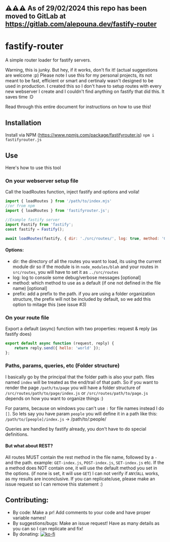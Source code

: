## ⚠️⚠️⚠️ As of 29/02/2024 this repo has been moved to GitLab at https://gitlab.com/alepouna.dev/fastify-router

# fastify-router

A simple router loader for fastify servers. 

Warning, this is junky. But hey, if it works, don't fix it! (actual suggestions are welcome :p)
Please note I use this for my personal projects, its not meant to be fast, efficient or smart and certinaly wasn't designed to be used in production. I created this so I don't have to setup routes with every new webserver I create and I couldn't find anything on fastify that did this. It saves time :D  

Read through this entire document for instructions on how to use this!  

## Installation

Install via NPM (https://www.npmjs.com/package/fastifyrouter.js)
`npm i fastifyrouter.js`

## Use

Here's how to use this tool

### On your webserver setup file

Call the loadRoutes function, inject fastify and options and voila!
```js
import { loadRoutes } from '/path/to/index.mjs'
//or from npm
import { loadRoutes } from 'fastifyrouter.js';

//Example fastify server 
import Fastify from 'fastify';
const fastify = Fastify();

await loadRoutes(fastify, { dir: './src/routes/', log: true, method: 'GET', prefix: '/home' });
```

#### Options: 

- dir: the directory of all the routes you want to load, its using the current module dir so if the module is in `node_modules/blah` and your routes in `src/routes`, you will have to set it as `../src/routes`
- log: log to console some debug/verbose messages [optional]
- method: which method to use as a default (if one not defined in the file name) [optional]
- prefix: add a prefix to the path. if you are using a folder organization structure, the prefix will not be included by default, so we add this option to mitage this (see issue #3)

### On your route file

Export a default (async) function with two properties: request & reply (as fastify does)

```js
export default async function (request, reply) {
    return reply.send({ hello: 'world' });
};
```

### Paths, params, queries, etc (Folder structure)
 
I basically go by the principal that the folder path is also your path. files named `index` will be treated as the end/trail of that path. 
So if you want to render the page `/path/to/page` you will have a folder structure of `/src/routes/path/to/page/index.js` or `/src/routes/path/to/page.js` depends on how you want to organize things :) 

For params, because on windows you can't use `:` for file names instead I do `[]`. So lets say you have param `people` you will define it in a path like this: 
`/path/to/[people]/index.js` -> /path/to/:people/

Queries are handled by fastify already, you don't have to do special definitions. 

#### But what about REST? 
All routes MUST contain the rest method in the file name, followed by a `-` and the path. example: `GET-index.js`, `POST-index.js`, `SET-index.js` etc. 
If the a method does NOT contain one, it will use the default method you set in the options. (if none is set, it will use `GET`)
I can not verify if `ANY`/`ALL` works, as my results are inconclusive. If you can replicate/use, please make an issue request so I can remove this statement :)  

## Contributing: 
- By code: Make a pr! Add comments to your code and have proper variable names!
- By suggestions/bugs: Make an issue request! Have as many details as you can so I can replicate and fix! 
- By donating: [![ko-fi](https://ko-fi.com/img/githubbutton_sm.svg)](https://ko-fi.com/Y8Y1ACFQW) 
